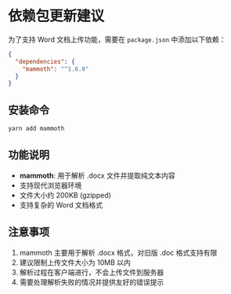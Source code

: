 # 依赖包更新建议

为了支持 Word 文档上传功能，需要在 `package.json` 中添加以下依赖：

```json
{
  "dependencies": {
    "mammoth": "^1.6.0"
  }
}
```

## 安装命令

```bash
yarn add mammoth
```

## 功能说明

- **mammoth**: 用于解析 .docx 文件并提取纯文本内容
- 支持现代浏览器环境
- 文件大小约 200KB (gzipped)
- 支持复杂的 Word 文档格式

## 注意事项

1. mammoth 主要用于解析 .docx 格式，对旧版 .doc 格式支持有限
2. 建议限制上传文件大小为 10MB 以内
3. 解析过程在客户端进行，不会上传文件到服务器
4. 需要处理解析失败的情况并提供友好的错误提示